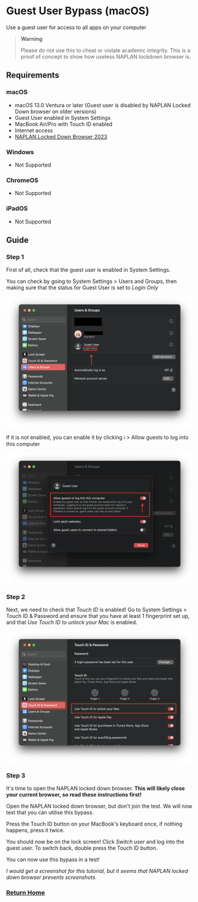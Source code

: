 # Guest User Bypass (macOS)
Use a guest user for access to all apps on your computer
> **Warning**
>
> Please do not use this to cheat or violate academic integrity. This is a proof of concept to show how useless NAPLAN lockdown browser is.

## Requirements
### macOS
- macOS 13.0 Ventura or later (Guest user is disabled by NAPLAN Locked Down browser on older versions)
- Guest User enabled in System Settings
- MacBook Air/Pro with Touch ID enabled
- Internet access
- [NAPLAN Locked Down Browser 2023](https://pages.assessform.edu.au/uploads/files/Release/NAP%20Locked%20down%20browser%20-%20Release%20-%205.3.0.pkg)

### Windows
- Not Supported

### ChromeOS
- Not Supported

### iPadOS
- Not Supported

## Guide

### Step 1
First of all, check that the guest user is enabled in System Settings.

You can check by going to System Settings > Users and Groups, then making sure that the status for Guest User is set to *Login Only*

![Guest user enabled](../../assets/guest-user-enabled.png)

If it is not enabled, you can enable it by clicking ℹ️ > Allow guests to log into this computer

![Enabling Guest users](../../assets/enable-guest-user.png)

### Step 2
Next, we need to check that *Touch ID* is enabled! Go to System Settings > Touch ID & Password and ensure that you have at least 1 fingerprint set up, and that *Use Touch ID to unlock your Mac* is enabled.

![Touch ID enabled](../../assets/touchid-enabled.png)

### Step 3
It's time to open the NAPLAN locked down browser. **This will likely close your current browser, so read these instructions first!**

Open the NAPLAN locked down browser, but don't join the test. We will now test that you can utilise this bypass.

Press the Touch ID button on your MacBook's keyboard once, if nothing happens, press it twice.

You should now be on the lock screen! Click *Switch user* and log into the guest user. To switch back, double press the Touch ID button.

You can now use this bypass in a test!

*I would get a screenshot for this tutorial, but it seems that NAPLAN locked down browser prevents screenshots.*

### [Return Home](../../README.md)
